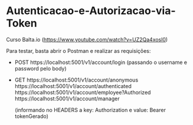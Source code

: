 # Autenticacao-e-Autorizacao-via-Token
Curso Balta.io (https://www.youtube.com/watch?v=UZ2Qa4xosl0)

Para testar, basta abrir o Postman e realizar as requisições:

- POST 
  https://localhost:5001/v1/account/login (passando o username e password pelo body)
  
- GET
  https://localhost:5001/v1/account/anonymous <br>
  https://localhost:5001/v1/account/authenticated <br>
  https://localhost:5001/v1/account/employee?Authorized <br>
  https://localhost:5001/v1/account/manager
  
  (informando no HEADERS a key: Authorization e value: Bearer tokenGerado)
